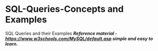# SQL-Queries-Concepts and Examples
SQL Queries and their Examples
**_Reference material - https://www.w3schools.com/MySQL/default.asp simple and easy to learn._**
